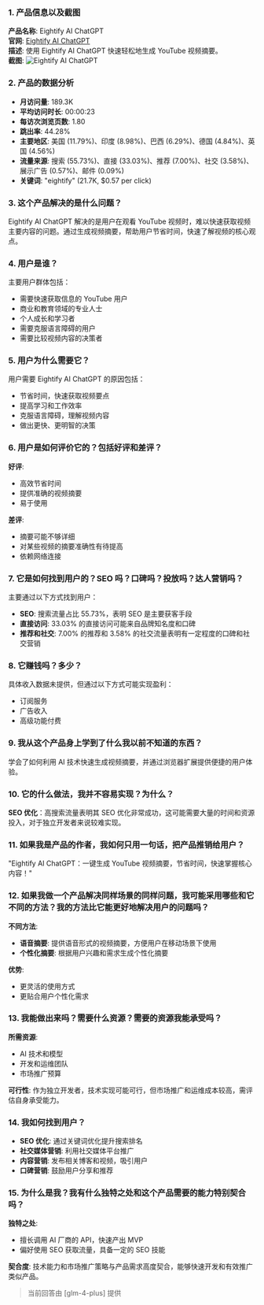 ### 1. 产品信息以及截图

**产品名称**: Eightify AI ChatGPT  
**官网**: [Eightify AI ChatGPT](https://www.eightify.app)  
**描述**: 使用 Eightify AI ChatGPT 快速轻松地生成 YouTube 视频摘要。  
**截图**: ![Eightify AI ChatGPT](https://cdn-images.toolify.ai/image/ca20016117d9c51db56d168ac65158da.jpeg)

### 2. 产品的数据分析

- **月访问量**: 189.3K
- **平均访问时长**: 00:00:23
- **每访次浏览页数**: 1.80
- **跳出率**: 44.28%
- **主要地区**: 美国 (11.79%)、印度 (8.98%)、巴西 (6.29%)、德国 (4.84%)、英国 (4.56%)
- **流量来源**: 搜索 (55.73%)、直接 (33.03%)、推荐 (7.00%)、社交 (3.58%)、展示广告 (0.57%)、邮件 (0.09%)
- **关键词**: "eightify" (21.7K, $0.57 per click)

### 3. 这个产品解决的是什么问题？

Eightify AI ChatGPT 解决的是用户在观看 YouTube 视频时，难以快速获取视频主要内容的问题。通过生成视频摘要，帮助用户节省时间，快速了解视频的核心观点。

### 4. 用户是谁？

主要用户群体包括：
- 需要快速获取信息的 YouTube 用户
- 商业和教育领域的专业人士
- 个人成长和学习者
- 需要克服语言障碍的用户
- 需要比较视频内容的决策者

### 5. 用户为什么需要它？

用户需要 Eightify AI ChatGPT 的原因包括：
- 节省时间，快速获取视频要点
- 提高学习和工作效率
- 克服语言障碍，理解视频内容
- 做出更快、更明智的决策

### 6. 用户是如何评价它的？包括好评和差评？

**好评**:
- 高效节省时间
- 提供准确的视频摘要
- 易于使用

**差评**:
- 摘要可能不够详细
- 对某些视频的摘要准确性有待提高
- 依赖网络连接

### 7. 它是如何找到用户的？SEO 吗？口碑吗？投放吗？达人营销吗？

主要通过以下方式找到用户：
- **SEO**: 搜索流量占比 55.73%，表明 SEO 是主要获客手段
- **直接访问**: 33.03% 的直接访问可能来自品牌知名度和口碑
- **推荐和社交**: 7.00% 的推荐和 3.58% 的社交流量表明有一定程度的口碑和社交营销

### 8. 它赚钱吗？多少？

具体收入数据未提供，但通过以下方式可能实现盈利：
- 订阅服务
- 广告收入
- 高级功能付费

### 9. 我从这个产品身上学到了什么我以前不知道的东西？

学会了如何利用 AI 技术快速生成视频摘要，并通过浏览器扩展提供便捷的用户体验。

### 10. 它的什么做法，我并不容易实现？为什么？

**SEO 优化**：高搜索流量表明其 SEO 优化非常成功，这可能需要大量的时间和资源投入，对于独立开发者来说较难实现。

### 11. 如果我是产品的作者，我如何只用一句话，把产品推销给用户？

"Eightify AI ChatGPT：一键生成 YouTube 视频摘要，节省时间，快速掌握核心内容！"

### 12. 如果我做一个产品解决同样场景的同样问题，我可能采用哪些和它不同的方法？我的方法比它能更好地解决用户的问题吗？

**不同方法**:
- **语音摘要**: 提供语音形式的视频摘要，方便用户在移动场景下使用
- **个性化摘要**: 根据用户兴趣和需求生成个性化摘要

**优势**:
- 更灵活的使用方式
- 更贴合用户个性化需求

### 13. 我能做出来吗？需要什么资源？需要的资源我能承受吗？

**所需资源**:
- AI 技术和模型
- 开发和运维团队
- 市场推广预算

**可行性**:
作为独立开发者，技术实现可能可行，但市场推广和运维成本较高，需评估自身承受能力。

### 14. 我如何找到用户？

- **SEO 优化**: 通过关键词优化提升搜索排名
- **社交媒体营销**: 利用社交媒体平台推广
- **内容营销**: 发布相关博客和视频，吸引用户
- **口碑营销**: 鼓励用户分享和推荐

### 15. 为什么是我？我有什么独特之处和这个产品需要的能力特别契合吗？

**独特之处**:
- 擅长调用 AI 厂商的 API，快速产出 MVP
- 偏好使用 SEO 获取流量，具备一定的 SEO 技能

**契合度**:
技术能力和市场推广策略与产品需求高度契合，能够快速开发和有效推广类似产品。

> 当前回答由 [glm-4-plus] 提供